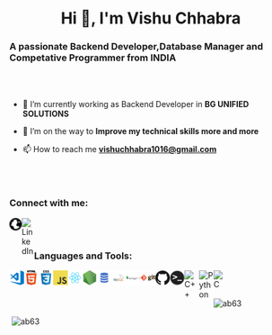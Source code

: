 <h1 align="center">Hi 👋, I'm Vishu Chhabra</h1>
<h3 align="left">A passionate Backend Developer,Database Manager and Competative Programmer from  INDIA</h3>

<br>
<br>


- 🔭 I’m currently working as Backend Developer in **BG UNIFIED SOLUTIONS**

- 🌱 I’m on the way to **Improve my technical skills more and more**

- 📫 How to reach me **vishuchhabra1016@gmail.com**

<br>
<br>

### Connect with me:

<img align="left" alt="codeSTACKr.com" width="22px" src="https://raw.githubusercontent.com/iconic/open-iconic/master/svg/globe.svg" />

<a href="https://www.linkedin.com/in/vishu-chhabra-728a3b186/">
<img align="left" alt="LinkedIn" width="22px" src="https://cdn.jsdelivr.net/npm/simple-icons@v3/icons/linkedin.svg" />
</a>

<br>
<br>

### Languages and Tools:

<img align="left" alt="Visual Studio Code" width="26px" src="https://raw.githubusercontent.com/github/explore/80688e429a7d4ef2fca1e82350fe8e3517d3494d/topics/visual-studio-code/visual-studio-code.png" />
<img align="left" alt="HTML5" width="26px" src="https://raw.githubusercontent.com/github/explore/80688e429a7d4ef2fca1e82350fe8e3517d3494d/topics/html/html.png" />
<img align="left" alt="CSS3" width="26px" src="https://raw.githubusercontent.com/github/explore/80688e429a7d4ef2fca1e82350fe8e3517d3494d/topics/css/css.png" />
<img align="left" alt="JavaScript" width="26px" src="https://raw.githubusercontent.com/github/explore/80688e429a7d4ef2fca1e82350fe8e3517d3494d/topics/javascript/javascript.png" />
<img align="left" alt="React" width="26px" src="https://raw.githubusercontent.com/github/explore/80688e429a7d4ef2fca1e82350fe8e3517d3494d/topics/react/react.png" />
<img align="left" alt="Node.js" width="26px" src="https://raw.githubusercontent.com/github/explore/80688e429a7d4ef2fca1e82350fe8e3517d3494d/topics/nodejs/nodejs.png" />
<img align="left" alt="SQL" width="26px" src="https://raw.githubusercontent.com/github/explore/80688e429a7d4ef2fca1e82350fe8e3517d3494d/topics/sql/sql.png" />
<img align="left" alt="MySQL" width="26px" src="https://raw.githubusercontent.com/github/explore/80688e429a7d4ef2fca1e82350fe8e3517d3494d/topics/mysql/mysql.png" />
<img align="left" alt="MongoDB" width="26px" src="https://raw.githubusercontent.com/github/explore/80688e429a7d4ef2fca1e82350fe8e3517d3494d/topics/mongodb/mongodb.png" />
<img align="left" alt="Git" width="26px" src="https://raw.githubusercontent.com/github/explore/80688e429a7d4ef2fca1e82350fe8e3517d3494d/topics/git/git.png" />
<img align="left" alt="GitHub" width="26px" src="https://raw.githubusercontent.com/github/explore/78df643247d429f6cc873026c0622819ad797942/topics/github/github.png" />
<img align="left" alt="Terminal" width="26px" src="https://raw.githubusercontent.com/github/explore/80688e429a7d4ef2fca1e82350fe8e3517d3494d/topics/terminal/terminal.png" />
<img align="left" alt="C++" width="26px" src="https://raw.githubusercontent.com/isocpp/logos/master/cpp_logo.png"/>
<img align="left" alt="Python" width="26px" src="https://avatars3.githubusercontent.com/u/18085590?s=200&v=4"/>
<img align="left" alt="C" width="26px" src="https://img.icons8.com/color/452/c-programming.png"/>

<br />
<br />

<p><img align="center" src="https://github-readme-stats.vercel.app/api/top-langs/?username=vishuchhabra&layout=compact" alt="ab63" /></p>

<p>&nbsp;<img align="center" src="https://github-readme-stats.vercel.app/api?username=vishuchhabra&show_icons=true" alt="ab63" /></p>
